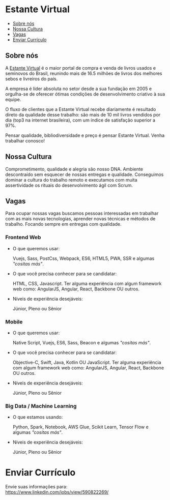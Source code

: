 # Estante Virtual

* [Sobre nós](#sobre-nós)
* [Nossa Cultura](#nossa-cultura)
* [Vagas](#vagas)
* [Enviar Currículo](#enviar-currículo)

## Sobre nós

A [Estante Virtual](https://estantevirtual.com.br) é o maior portal de compra e venda de livros usados
e seminovos do Brasil, reunindo mais de 16.5 milhões de livros dos melhores sebos e livreiros do país. 

A empresa é líder absoluta no setor desde a sua fundação em 2005
e orgulha-se de oferecer ótimas condições de desenvolvimento criativo à sua equipe.  

O fluxo de clientes que a Estante Virtual recebe diariamente 
é resultado direto da qualidade desse trabalho: são mais de 10 mil livros vendidos por dia
(top3 na internet brasileira), com um índice de satisfação superior a 97%.

Pensar qualidade, bibliodiversidade e preço é pensar Estante Virtual. Venha trabalhar conosco!

## Nossa Cultura

Comprometimento, qualidade e alegria são nosso DNA. Ambiente descontraído sem esquecer de nossas
entregas e qualidade. Conseguimos dominar a cultura do trabalho remoto e executamos com muita 
assertividade os rituais do desenvolvimento ágil com Scrum.

## Vagas

Para ocupar nossas vagas buscamos pessoas interessadas em trabalhar com as mais novas tecnologias,
aprender novas técnicas e métodos de trabalho. Focando sempre em entregas com qualidade.

### Frontend Web

* O que queremos usar:

  Vuejs, Sass, PostCss, Webpack, ES6, HTML5, PWA, SSR e algumas *"cositas más"*.
    
* O que você precisa conhecer para se candidatar:

  HTML, CSS, Javascript. 
  Ter alguma experiência com algum framework web como: AngularJS, Angular, React, Backbone OU outros.
  
* Níveis de experiência desejáveis:

  Júnior, Pleno ou Sênior
  
### Mobile

* O que queremos usar:

  Native Script, Vuejs, ES6, Sass, Beacon e algumas *"cositas más"*.
    
* O que você precisa conhecer para se candidatar:

  Objective-C, Swift, Java, Kotlin OU JavaScript.
  Ter alguma experiência com algum framework web como: AngularJS, Angular, React, Backbone OU outros.
  
* Níveis de experiência desejáveis:

  Júnior, Pleno ou Sênior
  
### Big Data / Machine Learning

* O que estamos usando:

  Python, Spark, Notebook, AWS Glue, Scikit Learn, Tensor Flow e algumas *"cositas más"*.

* Níveis de experiência desejáveis:

  Júnior, Pleno ou Sênior

# Enviar Currículo

Envie suas informações para: https://www.linkedin.com/jobs/view/590822269/
